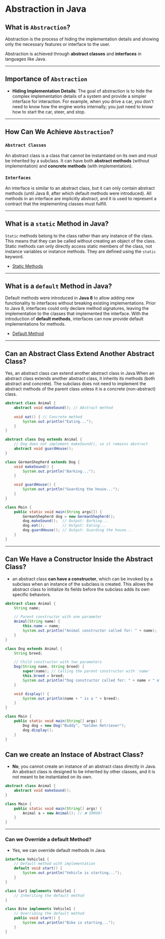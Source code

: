# Abstraction in Java

## What is `Abstraction`?
Abstraction is the process of hiding the implementation details and showing only the necessary features or interface to the user.

Abstraction is achieved through **abstract classes** and **interfaces** in languages like Java.

---

## Importance of `Abstraction`
- **Hiding Implementation Details**: The goal of abstraction is to hide the complex implementation details of a system and provide a simpler interface for interaction. For example, when you drive a car, you don't need to know how the engine works internally; you just need to know how to start the car, steer, and stop.

---

## How Can We Achieve `Abstraction`?
### `Abstract Classes`
An abstract class is a class that cannot be instantiated on its own and must be inherited by a subclass. It can have both **abstract methods** (without implementation) and **concrete methods** (with implementation).

### `Interfaces`
An interface is similar to an abstract class, but it can only contain abstract methods (until Java 8, after which default methods were introduced). All methods in an interface are implicitly abstract, and it is used to represent a contract that the implementing classes must fulfill.

---

## What is a `static` Method in Java?
`Static` methods belong to the class rather than any instance of the class. This means that they can be called without creating an object of the class. Static methods can only directly access static members of the class, not instance variables or instance methods. They are defined using the `static` keyword.
- [Static Methods](_03StaticMethod.java)
---

## What is a `default` Method in Java?
Default methods were introduced in **Java 8** to allow adding new functionality to interfaces without breaking existing implementations. Prior to Java 8, interfaces could only declare method signatures, leaving the implementation to the classes that implemented the interface. With the introduction of **default methods**, interfaces can now provide default implementations for methods.
- [Default Method](_04DefaultMethod.java)
---

## Can an Abstract Class Extend Another Abstract Class?
Yes, an abstract class can extend another abstract class in Java.When an abstract class extends another abstract class, it inherits its methods (both abstract and concrete). The subclass does not need to implement the abstract methods of the parent class unless it is a concrete (non-abstract) class.
```java
abstract class Animal {
    abstract void makeSound(); // Abstract method
    
    void eat() { // Concrete method
        System.out.println("Eating...");
    }
}

abstract class Dog extends Animal {
    // Dog does not implement makeSound(), so it remains abstract
    abstract void guardHouse();
}

class GermanShepherd extends Dog {
    void makeSound() {
        System.out.println("Barking...");
    }

    void guardHouse() {
        System.out.println("Guarding the house...");
    }
}

class Main {
    public static void main(String args[]) {
        GermanShepherd dog = new GermanShepherd();
        dog.makeSound();  // Output: Barking...
        dog.eat();        // Output: Eating...
        dog.guardHouse(); // Output: Guarding the house...
    }
}


```

---

## Can We Have a Constructor Inside the Abstract Class? 
- an abstract class **can have a constructor**, which can be invoked by a subclass when an instance of the subclass is created. This allows the abstract class to initialize its fields before the subclass adds its own specific behaviors.
```java
abstract class Animal {
    String name;

    // Parent constructor with one parameter
    Animal(String name) {
        this.name = name;
        System.out.println("Animal constructor called for: " + name);
    }
}

class Dog extends Animal {
    String breed;

    // Child constructor with two parameters
    Dog(String name, String breed) {
        super(name); // Calling the parent constructor with 'name'
        this.breed = breed;
        System.out.println("Dog constructor called for: " + name + " of breed: " + breed);
    }

    void display() {
        System.out.println(name + " is a " + breed);
    }
}

class Main {
    public static void main(String[] args) {
        Dog dog = new Dog("Buddy", "Golden Retriever");
        dog.display();
    }
}

```

## Can we create an Instace of Abstract Class?
- **No**, you cannot create an instance of an abstract class directly in Java. An abstract class is designed to be inherited by other classes, and it is not meant to be instantiated on its own.
```java
abstract class Animal {
    abstract void makeSound();
}

class Main {
    public static void main(String[] args) {
        Animal a = new Animal(); // ❌ ERROR!
    }
}
```
---

### Can we Override a default Method?
- Yes, we can override default methods in Java.

```java
interface Vehicle1 {
    // Default method with implementation
    default void start() {
        System.out.println("Vehicle is starting...");
    }
}

class Car1 implements Vehicle1 {
    // Inheriting the default method
}

class Bike implements Vehicle1 {
    // Overriding the default method
    public void start() {
        System.out.println("Bike is starting...");
    }
}
 ```
